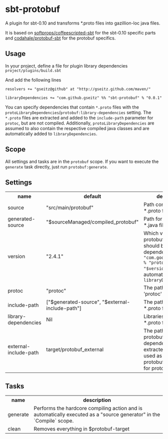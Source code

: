 sbt-protobuf
============
A plugin for sbt-0.10 and transforms *.proto files into gazillion-loc java files.

It is based on [softprops/coffeescripted-sbt](https://github.com/softprops/coffeescripted-sbt) for the sbt-0.10 specific parts and [codahale/protobuf-sbt](https://github.com/codahale/protobuf-sbt) for the protobuf specifics.

Usage
-----
In your project, define a file for plugin library dependencies `project/plugins/build.sbt`

And add the following lines

    resolvers += "gseitz@github" at "http://gseitz.github.com/maven/"

    libraryDependencies += "com.github.gseitz" %% "sbt-protobuf" % "0.0.1"


You can specify dependencies that contain `*.proto` files with the `protoLibraryDependencies`/`protobuf:library-dependencies` setting.
The `*.proto` files are extracted and added to the `include-path` parameter for `protoc`, but are not compiled. Additionally, `protoLibraryDependencies` are assumed to also contain the respective compiled java classes and are automatically added to `libraryDependencies`.

Scope
-----
All settings and tasks are in the `protobuf` scope. If you want to execute the `generate` task directly, just run `protobuf:generate`.



Settings
--------

<table>
<tr><th>name</th><th>default</th><th>description</th></tr>
<tr><td>source</td><td>"src/main/protobuf"</td><td>Path containing *.proto files.</td></tr>
<tr><td>generated-source</td><td>"$sourceManaged/compiled_protobuf"</td><td>Path for the generated *.java files.</td></tr>
<tr><td>version</td><td>"2.4.1"</td><td>Which version of the protobuf library should be used. A dependency to <code>"com.google.protobuf" % "protobuf-java" % "$version"</code> is automatically added to <code>libraryDependencies</td></tr>
<tr><td>protoc</td><td>"protoc"</td><td>The path to the 'protoc' executable.</td></tr>
<tr><td>include-path</td><td>["$generated-source", "$external-include-path"]</td><td>The path for additional *.proto files.</td></tr>
<tr><td>library-dependencies</td><td>Nil</td><td>Libraries containing *.proto files.</td></tr>
<tr><td>external-include-path</td><td>target/protobuf_external</td><td>The path to which protobuf:library-dependencies are extracted and which is used as protobuf:include-path for protoc</td></tr>
</table>

Tasks
-----

<table>
<tr><th>name</th><th>description</th></tr>
<tr><td>generate</td><td>Performs the hardcore compiling action and is automatically executed as a "source generator" in the `Compile` scope.</td></tr>
<tr><td>clean</td><td>Removes everything in $protobuf-target</td></tr>
</table>
